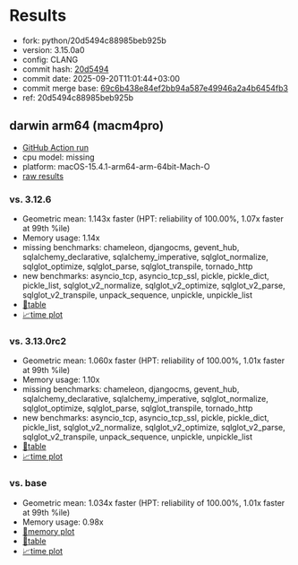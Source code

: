 # Results

- fork: python/20d5494c88985beb925b
- version: 3.15.0a0
- config: CLANG
- commit hash: [20d5494](https://github.com/python/cpython/commit/20d5494)
- commit date: 2025-09-20T11:01:44+03:00
- commit merge base: [69c6b438e84ef2bb94a587e49946a2a4b6454fb3](https://github.com/python/cpython/commit/69c6b438e84ef2bb94a587e49946a2a4b6454fb3)
- ref: 20d5494c88985beb925b

## darwin arm64 (macm4pro)

- [GitHub Action run](https://github.com/facebookexperimental/free-threading-benchmarking/actions/runs/17886510324)
- cpu model: missing
- platform: macOS-15.4.1-arm64-arm-64bit-Mach-O
- [raw results](bm-20250920-macm4pro-arm64-python-20d5494c88985beb925b-3.15.0a0-20d5494.json)

### vs. 3.12.6

- Geometric mean: 1.143x faster (HPT: reliability of 100.00%, 1.07x faster at 99th %ile)
- Memory usage: 1.14x
- missing benchmarks: chameleon, djangocms, gevent_hub, sqlalchemy_declarative, sqlalchemy_imperative, sqlglot_normalize, sqlglot_optimize, sqlglot_parse, sqlglot_transpile, tornado_http
- new benchmarks: asyncio_tcp, asyncio_tcp_ssl, pickle, pickle_dict, pickle_list, sqlglot_v2_normalize, sqlglot_v2_optimize, sqlglot_v2_parse, sqlglot_v2_transpile, unpack_sequence, unpickle, unpickle_list
- [📄table](bm-20250920-macm4pro-arm64-python-20d5494c88985beb925b-3.15.0a0-20d5494-vs-3.12.6.md)
- [📈time plot](bm-20250920-macm4pro-arm64-python-20d5494c88985beb925b-3.15.0a0-20d5494-vs-3.12.6.svg)

### vs. 3.13.0rc2

- Geometric mean: 1.060x faster (HPT: reliability of 100.00%, 1.01x faster at 99th %ile)
- Memory usage: 1.10x
- missing benchmarks: chameleon, djangocms, gevent_hub, sqlalchemy_declarative, sqlalchemy_imperative, sqlglot_normalize, sqlglot_optimize, sqlglot_parse, sqlglot_transpile, tornado_http
- new benchmarks: asyncio_tcp, asyncio_tcp_ssl, pickle, pickle_dict, pickle_list, sqlglot_v2_normalize, sqlglot_v2_optimize, sqlglot_v2_parse, sqlglot_v2_transpile, unpack_sequence, unpickle, unpickle_list
- [📄table](bm-20250920-macm4pro-arm64-python-20d5494c88985beb925b-3.15.0a0-20d5494-vs-3.13.0rc2.md)
- [📈time plot](bm-20250920-macm4pro-arm64-python-20d5494c88985beb925b-3.15.0a0-20d5494-vs-3.13.0rc2.svg)

### vs. base

- Geometric mean: 1.034x faster (HPT: reliability of 100.00%, 1.01x faster at 99th %ile)
- Memory usage: 0.98x
- [🧠memory plot](bm-20250920-macm4pro-arm64-python-20d5494c88985beb925b-3.15.0a0-20d5494-vs-base-mem.svg)
- [📄table](bm-20250920-macm4pro-arm64-python-20d5494c88985beb925b-3.15.0a0-20d5494-vs-base.md)
- [📈time plot](bm-20250920-macm4pro-arm64-python-20d5494c88985beb925b-3.15.0a0-20d5494-vs-base.svg)

